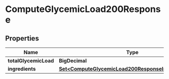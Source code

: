 

# ComputeGlycemicLoad200Response



## Properties

| Name | Type | Description | Notes |
|------------ | ------------- | ------------- | -------------|
|**totalGlycemicLoad** | **BigDecimal** |  |  |
|**ingredients** | [**Set&lt;ComputeGlycemicLoad200ResponseIngredientsInner&gt;**](ComputeGlycemicLoad200ResponseIngredientsInner.md) |  |  |



